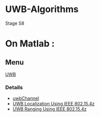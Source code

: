 # UWB-Algorithms
Stage S8
# On Matlab : 
## Menu
[UWB](https://fr.mathworks.com/help/comm/uwb.html?s_tid=CRUX_lftnav)
### Details
- [uwbChannel](https://fr.mathworks.com/help/comm/ref/uwbchannel-system-object.html)
- [UWB Localization Using IEEE 802.15.4z](https://fr.mathworks.com/help/comm/ug/uwb-localization-using-ieee-802.15.4z.html)
- [UWB Ranging Using IEEE 802.15.4z](https://fr.mathworks.com/help/comm/ug/uwb-ranging-using-ieee-802.15.4z.html)
